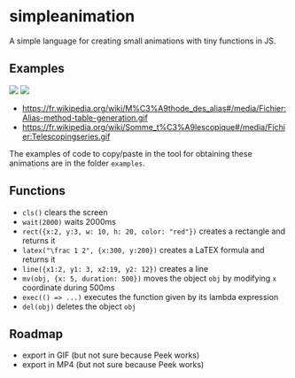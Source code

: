 # simpleanimation

A simple language for creating small animations with tiny functions in JS.

## Examples

<img src="https://upload.wikimedia.org/wikipedia/commons/d/d7/Alias-method-table-generation.gif"></img>
<img src="https://upload.wikimedia.org/wikipedia/commons/2/21/Telescopingseries.gif"></img>
- https://fr.wikipedia.org/wiki/M%C3%A9thode_des_alias#/media/Fichier:Alias-method-table-generation.gif
- https://fr.wikipedia.org/wiki/Somme_t%C3%A9lescopique#/media/Fichier:Telescopingseries.gif

The examples of code to copy/paste in the tool for obtaining these animations are in the folder `examples`.


## Functions 

- `cls()` clears the screen
- `wait(2000)` waits 2000ms
- `rect({x:2, y:3, w: 10, h: 20, color: "red"})` creates a rectangle and returns it
- `latex("\frac 1 2", {x:300, y:200})` creates a LaTEX formula and returns it
- `line({x1:2, y1: 3, x2:19, y2: 12})` creates a line
- `mv(obj, {x: 5, duration: 500})` moves the object `obj` by modifying `x` coordinate during 500ms
- `exec(() => ...)` executes the function given by its lambda expression
- `del(obj)` deletes the object `obj`


## Roadmap

- export in GIF (but not sure because Peek works)
- export in MP4 (but not sure because Peek works)
